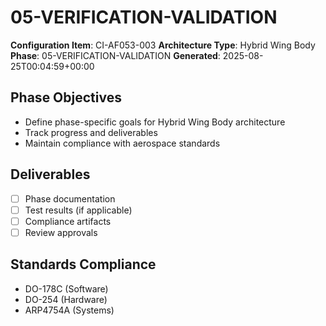 # 05-VERIFICATION-VALIDATION

**Configuration Item**: CI-AF053-003
**Architecture Type**: Hybrid Wing Body
**Phase**: 05-VERIFICATION-VALIDATION
**Generated**: 2025-08-25T00:04:59+00:00

## Phase Objectives
- Define phase-specific goals for Hybrid Wing Body architecture
- Track progress and deliverables
- Maintain compliance with aerospace standards

## Deliverables
- [ ] Phase documentation
- [ ] Test results (if applicable)
- [ ] Compliance artifacts
- [ ] Review approvals

## Standards Compliance
- DO-178C (Software)
- DO-254 (Hardware)
- ARP4754A (Systems)
